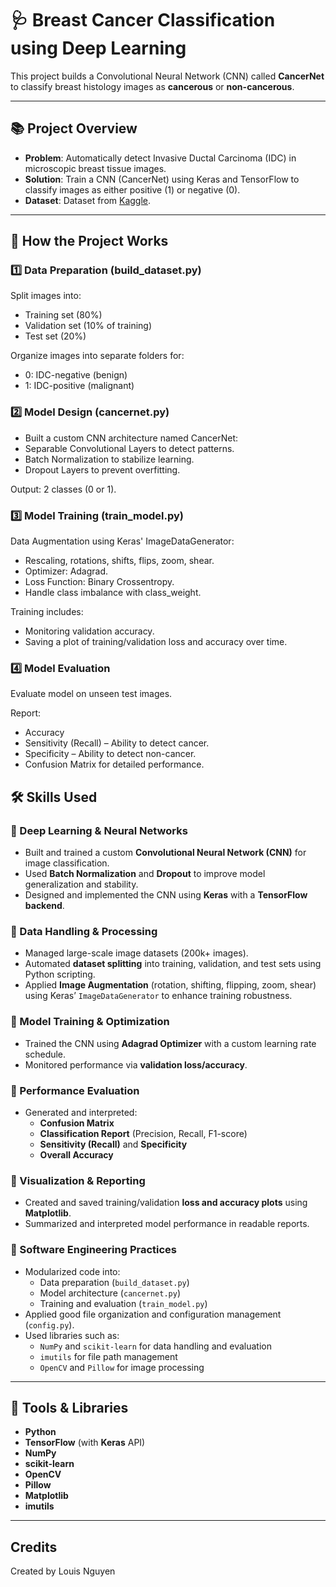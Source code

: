 # 🩺 Breast Cancer Classification using Deep Learning

This project builds a Convolutional Neural Network (CNN) called **CancerNet** to classify breast histology images as **cancerous** or **non-cancerous**.

---

## 📚 Project Overview

- **Problem**: Automatically detect Invasive Ductal Carcinoma (IDC) in microscopic breast tissue images.
- **Solution**: Train a CNN (CancerNet) using Keras and TensorFlow to classify images as either positive (1) or negative (0).
- **Dataset**: Dataset from [Kaggle](https://www.kaggle.com/datasets/paultimothymooney/breast-histopathology-images).

---

## 🚀 How the Project Works

### 1️⃣ Data Preparation (build_dataset.py)
Split images into:

- Training set (80%)
- Validation set (10% of training)
- Test set (20%)

Organize images into separate folders for:  
- 0: IDC-negative (benign)  
- 1: IDC-positive (malignant)

### 2️⃣ Model Design (cancernet.py)
- Built a custom CNN architecture named CancerNet:
- Separable Convolutional Layers to detect patterns.
- Batch Normalization to stabilize learning.
- Dropout Layers to prevent overfitting.

Output:
2 classes (0 or 1).

### 3️⃣ Model Training (train_model.py)
Data Augmentation using Keras' ImageDataGenerator:
- Rescaling, rotations, shifts, flips, zoom, shear.
- Optimizer: Adagrad.
- Loss Function: Binary Crossentropy.
- Handle class imbalance with class_weight.

Training includes:
- Monitoring validation accuracy.
- Saving a plot of training/validation loss and accuracy over time.

### 4️⃣ Model Evaluation
Evaluate model on unseen test images.

Report:
- Accuracy
- Sensitivity (Recall) – Ability to detect cancer.
- Specificity – Ability to detect non-cancer.
- Confusion Matrix for detailed performance.

## 🛠️ Skills Used

### 📌 Deep Learning & Neural Networks
- Built and trained a custom **Convolutional Neural Network (CNN)** for image classification.
- Used **Batch Normalization** and **Dropout** to improve model generalization and stability.
- Designed and implemented the CNN using **Keras** with a **TensorFlow backend**.

### 📌 Data Handling & Processing
- Managed large-scale image datasets (200k+ images).
- Automated **dataset splitting** into training, validation, and test sets using Python scripting.
- Applied **Image Augmentation** (rotation, shifting, flipping, zoom, shear) using Keras’ `ImageDataGenerator` to enhance training robustness.

### 📌 Model Training & Optimization
- Trained the CNN using **Adagrad Optimizer** with a custom learning rate schedule.
- Monitored performance via **validation loss/accuracy**.

### 📌 Performance Evaluation
- Generated and interpreted:
  - **Confusion Matrix**
  - **Classification Report** (Precision, Recall, F1-score)
  - **Sensitivity (Recall)** and **Specificity**
  - **Overall Accuracy**

### 📌 Visualization & Reporting
- Created and saved training/validation **loss and accuracy plots** using **Matplotlib**.
- Summarized and interpreted model performance in readable reports.

### 📌 Software Engineering Practices
- Modularized code into:
  - Data preparation (`build_dataset.py`)
  - Model architecture (`cancernet.py`)
  - Training and evaluation (`train_model.py`)
- Applied good file organization and configuration management (`config.py`).
- Used libraries such as:
  - `NumPy` and `scikit-learn` for data handling and evaluation
  - `imutils` for file path management
  - `OpenCV` and `Pillow` for image processing

---

## 🚀 Tools & Libraries

- **Python**
- **TensorFlow** (with **Keras** API)
- **NumPy**
- **scikit-learn**
- **OpenCV**
- **Pillow**
- **Matplotlib**
- **imutils**

---

## Credits
Created by Louis Nguyen

